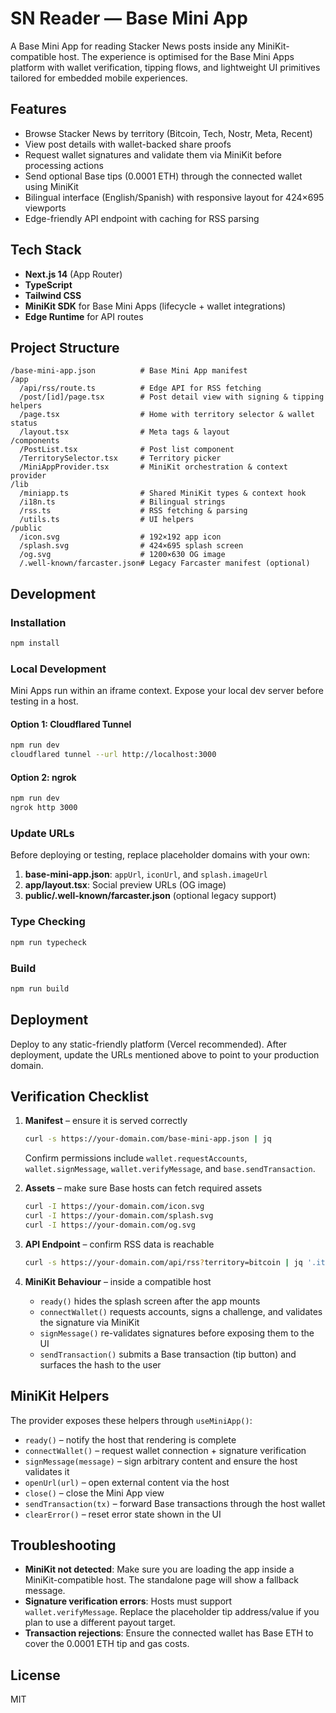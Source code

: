 # SN Reader — Base Mini App

A Base Mini App for reading Stacker News posts inside any MiniKit-compatible host. The experience is optimised for the Base Mini Apps platform with wallet verification, tipping flows, and lightweight UI primitives tailored for embedded mobile experiences.

## Features

- Browse Stacker News by territory (Bitcoin, Tech, Nostr, Meta, Recent)
- View post details with wallet-backed share proofs
- Request wallet signatures and validate them via MiniKit before processing actions
- Send optional Base tips (0.0001 ETH) through the connected wallet using MiniKit
- Bilingual interface (English/Spanish) with responsive layout for 424×695 viewports
- Edge-friendly API endpoint with caching for RSS parsing

## Tech Stack

- **Next.js 14** (App Router)
- **TypeScript**
- **Tailwind CSS**
- **MiniKit SDK** for Base Mini Apps (lifecycle + wallet integrations)
- **Edge Runtime** for API routes

## Project Structure

```
/base-mini-app.json          # Base Mini App manifest
/app
  /api/rss/route.ts          # Edge API for RSS fetching
  /post/[id]/page.tsx        # Post detail view with signing & tipping helpers
  /page.tsx                  # Home with territory selector & wallet status
  /layout.tsx                # Meta tags & layout
/components
  /PostList.tsx              # Post list component
  /TerritorySelector.tsx     # Territory picker
  /MiniAppProvider.tsx       # MiniKit orchestration & context provider
/lib
  /miniapp.ts                # Shared MiniKit types & context hook
  /i18n.ts                   # Bilingual strings
  /rss.ts                    # RSS fetching & parsing
  /utils.ts                  # UI helpers
/public
  /icon.svg                  # 192×192 app icon
  /splash.svg                # 424×695 splash screen
  /og.svg                    # 1200×630 OG image
  /.well-known/farcaster.json# Legacy Farcaster manifest (optional)
```

## Development

### Installation

```bash
npm install
```

### Local Development

Mini Apps run within an iframe context. Expose your local dev server before testing in a host.

#### Option 1: Cloudflared Tunnel

```bash
npm run dev
cloudflared tunnel --url http://localhost:3000
```

#### Option 2: ngrok

```bash
npm run dev
ngrok http 3000
```

### Update URLs

Before deploying or testing, replace placeholder domains with your own:

1. **base-mini-app.json**: `appUrl`, `iconUrl`, and `splash.imageUrl`
2. **app/layout.tsx**: Social preview URLs (OG image)
3. **public/.well-known/farcaster.json** (optional legacy support)

### Type Checking

```bash
npm run typecheck
```

### Build

```bash
npm run build
```

## Deployment

Deploy to any static-friendly platform (Vercel recommended). After deployment, update the URLs mentioned above to point to your production domain.

## Verification Checklist

1. **Manifest** – ensure it is served correctly
   ```bash
   curl -s https://your-domain.com/base-mini-app.json | jq
   ```
   Confirm permissions include `wallet.requestAccounts`, `wallet.signMessage`, `wallet.verifyMessage`, and `base.sendTransaction`.

2. **Assets** – make sure Base hosts can fetch required assets
   ```bash
   curl -I https://your-domain.com/icon.svg
   curl -I https://your-domain.com/splash.svg
   curl -I https://your-domain.com/og.svg
   ```

3. **API Endpoint** – confirm RSS data is reachable
   ```bash
   curl -s https://your-domain.com/api/rss?territory=bitcoin | jq '.items | length'
   ```

4. **MiniKit Behaviour** – inside a compatible host
   - `ready()` hides the splash screen after the app mounts
   - `connectWallet()` requests accounts, signs a challenge, and validates the signature via MiniKit
   - `signMessage()` re-validates signatures before exposing them to the UI
   - `sendTransaction()` submits a Base transaction (tip button) and surfaces the hash to the user

## MiniKit Helpers

The provider exposes these helpers through `useMiniApp()`:

- `ready()` – notify the host that rendering is complete
- `connectWallet()` – request wallet connection + signature verification
- `signMessage(message)` – sign arbitrary content and ensure the host validates it
- `openUrl(url)` – open external content via the host
- `close()` – close the Mini App view
- `sendTransaction(tx)` – forward Base transactions through the host wallet
- `clearError()` – reset error state shown in the UI

## Troubleshooting

- **MiniKit not detected**: Make sure you are loading the app inside a MiniKit-compatible host. The standalone page will show a fallback message.
- **Signature verification errors**: Hosts must support `wallet.verifyMessage`. Replace the placeholder tip address/value if you plan to use a different payout target.
- **Transaction rejections**: Ensure the connected wallet has Base ETH to cover the 0.0001 ETH tip and gas costs.

## License

MIT
